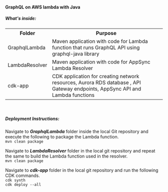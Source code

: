 #### GraphQL on AWS lambda with Java

##### What's inside:

<table>
    <th>Folder</th>
    <th>Purpose</th>
    <tr>
        <td>GraphqlLambda</td>
        <td>Maven application with code for Lambda function that runs GraphQL API using graphql-java library</td>        
    </tr>
    <tr>
        <td>LambdaResolver</td>
        <td>Maven application with code for AppSync Lambda Resolver</td>
    </tr>
    <tr>
            <td>cdk-app</td>
            <td>CDK application for creating network resources, Aurora RDS database , API Gateway endpoints, AppSync API and Lambda functions</td>
        </tr>
</table>

<br>

##### Deployment Instructions:

Navigate to **_GraphqlLambda_** folder inside the local Git repository and execute the following to package the Lambda function.<br>
`mvn clean package`           


Navigate to **_LambdaResolver_** folder in the local git repository and repeat the same to build the Lambda function used in the resolver. <br>
`mvn clean package`           


Navigate to _**cdk-app**_ folder in the local git repository and run the following CDK commands. <br>
`cdk synth` <br>
`cdk deploy --all`

 
 
 